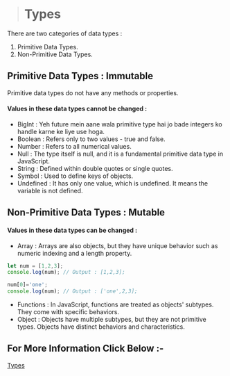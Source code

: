 > # Types
There are two categories of data types :

1. Primitive Data Types.
2. Non-Primitive Data Types.

## Primitive Data Types : Immutable
Primitive data types do not have any methods or properties.

#### Values in these data types cannot be changed :

- BigInt : Yeh future mein aane wala primitive type hai jo bade integers ko handle karne ke liye use hoga.
- Boolean : Refers only to two values - true and false.
- Number : Refers to all numerical values.
- Null : The type itself is null, and it is a fundamental primitive data type in JavaScript.
- String : Defined within double quotes or single quotes.
- Symbol : Used to define keys of objects.
- Undefined : It has only one value, which is undefined. It means the variable is not defined.

## Non-Primitive Data Types : Mutable
#### Values in these data types can be changed :

- Array : Arrays are also objects, but they have unique behavior such as numeric indexing and a length property.

```Javascript
let num = [1,2,3];
console.log(num); // Output : [1,2,3];

num[0]='one';
console.log(num); // Output : ['one',2,3];
```

- Functions : In JavaScript, functions are treated as objects' subtypes. They come with specific behaviors.
- Object : Objects have multiple subtypes, but they are not primitive types. Objects have distinct behaviors and characteristics.

## For More Information Click Below  :-

[Types](../js/2-Types/)